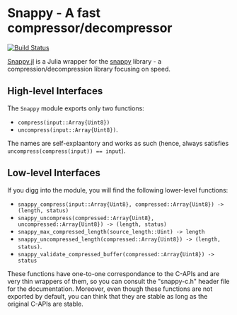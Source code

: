 # Snappy - A fast compressor/decompressor

[![Build Status](https://travis-ci.org/bicycle1885/Snappy.jl.svg?branch=master)](https://travis-ci.org/bicycle1885/Snappy.jl)

[Snappy.jl](https://github.com/bicycle1885/Snappy.jl) is a Julia wrapper for the [snappy](https://code.google.com/p/snappy/) library - a compression/decompression library focusing on speed.


## High-level Interfaces

The `Snappy` module exports only two functions:

* `compress(input::Array{Uint8})`
* `uncompress(input::Array{Uint8})`.

The names are self-explaantory and works as such (hence, always satisfies `uncompress(compress(input)) == input`).


## Low-level Interfaces

If you digg into the module, you will find the following lower-level functions:

* `snappy_compress(input::Array{Uint8}, compressed::Array{Uint8}) -> (length, status)`
* `snappy_uncompress(compressed::Array{Uint8}, uncompressed::Array{Uint8}) -> (length, status)`
* `snappy_max_compressed_length(source_length::Uint) -> length`
* `snappy_uncompressed_length(compressed::Array{Uint8}) -> (length, status)`.
* `snappy_validate_compressed_buffer(compressed::Array{Uint8}) -> status`

These functions have one-to-one correspondance to the C-APIs and are very thin wrappers of them, so you can consult the "snappy-c.h" header file for the documentation.
Moreover, even though these functions are not exported by default, you can think that they are stable as long as the original C-APIs are stable.
